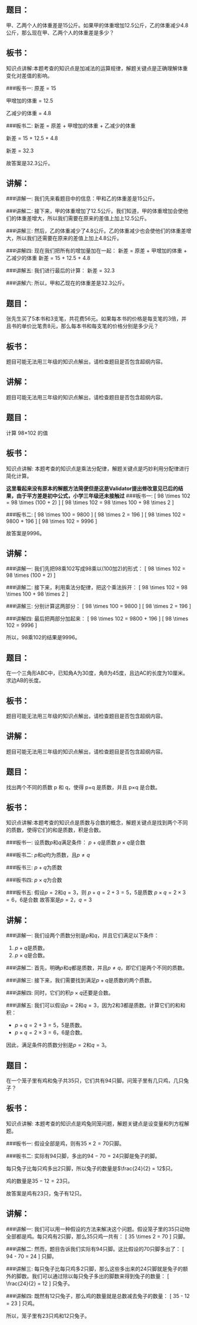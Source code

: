 ## 题目：
甲、乙两个人的体重差是15公斤。如果甲的体重增加12.5公斤，乙的体重减少4.8公斤，那么现在甲、乙两个人的体重差是多少？

## 板书：
知识点讲解:本题考查的知识点是加减法的运算规律，解题关键点是正确理解体重变化对差值的影响。

###板书一:
原差 = 15

甲增加的体重 = 12.5

乙减少的体重 = 4.8

###板书二:
新差 = 原差 + 甲增加的体重 + 乙减少的体重

新差 = 15 + 12.5 + 4.8

新差 = 32.3

故答案是32.3公斤。

## 讲解：
###讲解一:
我们先来看题目中的信息：甲和乙的体重差是15公斤。

###讲解二:
接下来，甲的体重增加了12.5公斤。我们知道，甲的体重增加会使他们的体重差增大，所以我们需要在原来的差值上加上12.5公斤。

###讲解三:
然后，乙的体重减少了4.8公斤。乙的体重减少也会使他们的体重差增大，所以我们还需要在原来的差值上加上4.8公斤。

###讲解四:
现在我们把所有的增加量加在一起：
新差 = 原差 + 甲增加的体重 + 乙减少的体重
新差 = 15 + 12.5 + 4.8

###讲解五:
我们进行最后的计算：
新差 = 32.3

###讲解六:
所以，甲和乙现在的体重差是32.3公斤。

## 题目：
张先生买了5本书和3支笔，共花费56元。如果每本书的价格是每支笔的3倍，并且书的单价比笔贵8元，那么每本书和每支笔的价格分别是多少元？

## 板书：
题目可能无法用三年级的知识点解出，请检查题目是否包含超纲内容。

## 讲解：
题目可能无法用三年级的知识点解出，请检查题目是否包含超纲内容。

## 题目：
计算 98×102 的值

## 板书：
知识点讲解: 本题考查的知识点是乘法分配律，解题关键点是巧妙利用分配律进行简化计算。

**这里看起来没有原本的解题方法简便但是这是Validator提出修改意见已后的结果，由于平方差是初中公式，小学三年级还未接触过**
###板书一:
\[ 98 \times 102 = 98 \times (100 + 2) \]
\[ 98 \times 102 = 98 \times 100 + 98 \times 2 \]

###板书二:
\[ 98 \times 100 = 9800 \]
\[ 98 \times 2 = 196 \]
\[ 98 \times 102 = 9800 + 196 \]
\[ 98 \times 102 = 9996 \]

故答案是9996。

## 讲解：
###讲解一:
我们先把98乘102写成98乘以(100加2)的形式：
\[ 98 \times 102 = 98 \times (100 + 2) \]

###讲解二:
接下来，利用乘法分配律，把这个乘法拆开：
\[ 98 \times 102 = 98 \times 100 + 98 \times 2 \]

###讲解三:
分别计算这两部分：
\[ 98 \times 100 = 9800 \]
\[ 98 \times 2 = 196 \]

###讲解四:
最后把两部分加起来：
\[ 98 \times 102 = 9800 + 196 \]
\[ 98 \times 102 = 9996 \]

所以，98乘102的结果是9996。

## 题目：
在一个三角形ABC中，已知角A为30度，角B为45度，且边AC的长度为10厘米。求边AB的长度。

## 板书：
题目可能无法用三年级的知识点解出，请检查题目是否包含超纲内容。

## 讲解：
题目可能无法用三年级的知识点解出，请检查题目是否包含超纲内容。

## 题目：
找出两个不同的质数 p 和 q，使得 p+q 是质数，并且 p×q 是合数。

## 板书：
知识点讲解:本题考查的知识点是质数与合数的概念，解题关键点是找到两个不同的质数，使得它们的和是质数，积是合数。

###板书一:
设质数$p$和$q$满足条件：
$p+q$是质数
$p \times q$是合数

###板书二:
$p$和$q$均为质数，且$p \ne q$

###板书三:
$p+q$为质数

###板书四:
$p \times q$为合数

###板书五:
假设$p=2$和$q=3$，则
$p+q=2+3=5$，$5$是质数
$p \times q=2 \times 3=6$，$6$是合数
故答案是$p=2$，$q=3$

## 讲解：
###讲解一:
我们设两个质数分别是$p$和$q$，并且它们满足以下条件：
1. $p+q$是质数。
2. $p \times q$是合数。

###讲解二:
首先，明确$p$和$q$都是质数，并且$p \ne q$，即它们是两个不同的质数。

###讲解三:
接下来，我们需要找到满足$p+q$是质数的两个质数。

###讲解四:
同时，它们的积$p \times q$还要是合数。

###讲解五:
我们可以假设$p=2$和$q=3$，因为2和3都是质数。计算它们的和和积：
- $p+q=2+3=5$，$5$是质数。
- $p \times q=2 \times 3=6$，$6$是合数。

因此，满足条件的质数分别是$p=2$和$q=3$。

## 题目：
在一个笼子里有鸡和兔子共35只，它们共有94只脚。问笼子里有几只鸡，几只兔子？

## 板书：
知识点讲解: 本题考查的知识点是鸡兔同笼问题，解题关键点是设变量和列方程解题。

###板书一:
假设全部是鸡，则有$35 \times 2 = 70$只脚。

###板书二:
实际有94只脚，多出的$94 - 70 = 24$只脚是兔子的脚。

每只兔子比每只鸡多出2只脚，所以兔子的数量是$\frac{24}{2} = 12$只。

鸡的数量是$35 - 12 = 23$只。

故答案是鸡有23只，兔子有12只。

## 讲解：
###讲解一:
我们可以用一种假设的方法来解决这个问题。假设笼子里的35只动物全部都是鸡。每只鸡有2只脚，那么35只鸡一共有：
\[ 35 \times 2 = 70 \] 只脚。

###讲解二:
然而，题目告诉我们实际有94只脚。这比假设的70只脚多出了：
\[ 94 - 70 = 24 \] 只脚。

###讲解三:
每只兔子比每只鸡多2只脚，那么这些多出来的24只脚就是兔子的额外的脚数。我们可以通过除以每只兔子多出的脚数来得到兔子的数量：
\[ \frac{24}{2} = 12 \] 只兔子。

###讲解四:
既然有12只兔子，那么鸡的数量就是总数减去兔子的数量：
\[ 35 - 12 = 23 \] 只鸡。

所以，笼子里有23只鸡和12只兔子。

